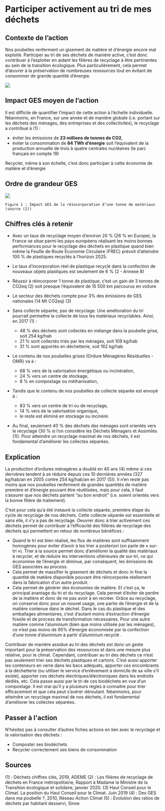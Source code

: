 # Participer activement au tri de mes déchets

## Contexte de l’action
Nos poubelles renferment un gisement de matière et d’énergie encore mal exploité. Participer au tri de ses déchets de manière active, c’est donc contribuer à l’exploiter en aidant les filières de recyclage à être pertinentes au sein de la transition écologique. Plus particulièrement, cela permet d’œuvrer à la préservation de nombreuses ressources tout en évitant de consommer de grande quantité d’énergie.

![](https://ecolab-data.netlify.app/images/Chiffres-cles_trier-ses-dechets_v2.png)

## Impact GES moyen de l’action
Il est difficile de quantifier l’impact de cette action à l’échelle individuelle. Néanmoins, en France, sur une année et de manière globale (i.e. portant sur les déchets des ménages, des entreprises et des collectivités), le recyclage a contribué à (1) :
- éviter les émissions de **23 millions de tonnes de CO2**,
- éviter la consommation de **64 TWh d’énergie** soit l’équivalent de la production annuelle de trois à quatre centrales nucléaires (le parc français en compte 19)

Recycler, même à son échelle, c’est donc participer à cette économie de matière et d’énergie

## Ordre de grandeur GES
 
 ![](https://www.associationbilancarbone.fr/wp-content/uploads/2020/12/trier-dechets-consommation-fig1.jpg)
 
```Figure 1 : Impact GES de la réincorporation d’une tonne de matériaux (source (2))```

## Chiffres clés à retenir
- Avec un taux de recyclage moyen d’environ 20 % (26 % en Europe), la France se situe parmi les pays européens réalisant les moins bonnes performances pour le recyclage des déchets en plastique quand bien même la Feuille de Route Economie Circulaire (FREC) prévoit d’atteindre 100 % de plastiques recyclés à l’horizon 2025. 
- Le taux d’incorporation réel de plastique recyclé dans la confection de nouveaux objets plastiques est seulement de 6 % (2 - Annexe 8)
- Réussir à réincorporer 1 tonne de plastique, c’est un gain de 3 tonnes de CO2eq (2) soit presque l’équivalent de 15 500 km parcourus en voiture
- Le secteur des déchets compte pour 3% des émissions de GES nationales (14 Mt CO2eq) (3)
- Sans collecte séparée, pas de recyclage. Une amélioration du tri pourrait permettre la collecte de tous les matériaux recyclables. Ainsi, en 2017 (1) :
	- 48 % des déchets sont collectés en mélange dans la poubelle grise, soit 254 kg/hab
	- 21 % sont collectés triés par les ménages, soit 109 kg/hab
	- 31 % sont apportés en déchetterie, soit 162 kg/hab

- Le contenu de nos poubelles grises (Ordure Ménagères Résiduelles - OMR) va à :
	- 68 % vers de la valorisation énergétique ou incinération, 
	- 24 % vers un centre de stockage, 
	- 8 % en compostage ou méthanisation,
- Tandis que le contenu de nos poubelles de collecte séparée est envoyé à : 
	- 83 % vers un centre de tri ou de recyclage,
	- 14 % vers de la valorisation organique, 
	- le reste est éliminé en stockage ou incinéré.

- Au final, seulement 40 % des déchets des ménages sont orientés vers le recyclage  (30 % si l’on considère les Déchets Ménagers et Assimilés (1)). Pour atteindre un recyclage maximal de nos déchets, il est fondamental d’améliorer les collectes séparées.

## Explication
La production d’ordures ménagères a doublé en 40 ans (4) même si ces dernières tendent à se réduire depuis ces 10 dernières années (327 kg/hab/an en 2005 contre 254 kg/hab/an en 2017 (5)). Il n’en reste pas moins que nos poubelles renferment de grandes quantités de matière première et d’énergie pouvant être réutilisées, mais pour cela, il faut s’assurer que nos déchets partent “au bon endroit” (i.e. soient orientés vers la bonne filière de traitement). 

C’est pour cela qu’a été instauré la collecte séparée, première étape du cycle de recyclage de nos déchets. Cette collecte séparée est essentielle et sans elle, il n’y a pas de recyclage. Oeuvrer donc à trier activement ces déchets permet de contribuer à l’efficacité des filières de recyclage des déchets qui permettent en retour de nombreux bénéfices :
- Quand le tri est bien réalisé, les flux de matières sont suffisamment homogènes pour éviter d’avoir à les trier a posteriori  (on parle de « sur-tri »). Trier à la source permet donc d’améliorer la qualité des matériaux à recycler, et de réduire les interventions ultérieures de sur-tri, ce qui économise de l’énergie et diminue, par conséquent, les émissions de GES associées au process.
- Cela permet de massifier le gisement de déchets et donc in fine la quantité de matière disponible pouvant être réincorporée réellement dans la fabrication d’un autre produit.
- Cela permet de générer des économies de matière. Et c’est ça, le principal avantage du tri et du recyclage. Cela permet d’éviter de perdre de la matière et donc de ne pas avoir à en recréer. Grâce au recyclage, on conserve donc pour un nouvel usage, une partie de l’énergie et de la matière contenue dans le déchet. Dans le cas du plastique et des emballages alimentaires, c’est d’autant moins d’extraction d’énergie fossile et de process de transformation nécessaires. Pour une autre matière comme l’aluminium (bien que moins utilisée par les ménages), ce n’est pas moins de 95% d’énergie économisée par la confection d’une tonne d’aluminium à partir d’aluminium recyclé .

Contribuer de manière assidue au tri des déchets est donc un geste important pour la préservation des ressources et dans une mesure plus relative, pour le climat. Cependant, contribuer au tri des déchets ce n’est pas seulement trier ses déchets plastiques et cartons. C’est aussi apporter les conteneurs en verre dans les bacs adéquats, apporter ces encombrants à la déchetterie (ou utiliser le service d’enlèvement à domicile de sa ville s’il existe), apporter ces déchets électriques/électroniques dans les endroits dédiés, etc. Cela passe aussi par le tri de ces biodéchets en vue d’un compostage. Il est vrai qu’il y a plusieurs règles à connaitre pour trier efficacement et que cela peut s’avérer déroutant. Néanmoins, pour atteindre un recyclage maximal de nos déchets, il est fondamental d’améliorer les collectes séparées.

## Passer à l'action
N’hésitez pas à consulter d’autres fiches actions en lien avec le recyclage et la valorisation des déchets :
- Composter ses biodéchets
- Recycler correctement ses biens de consommation

## Sources
(1) : Déchets chiffres clés, 2019, ADEME
(2) : Les filières de recyclage de déchets en France métropolitaine, Rapport à Madame la Ministre de la Transition écologique et solidaire, janvier 2020.
(3) Haut Conseil pour le Climat. La position du Haut Conseil pour le Climat. Juin 2019
(4) : Des GES dans ma poubelle ?, 2010, Réseau Action Climat
(5) : Evolution des ratios de déchets par habitant desservi, Sinoe 



